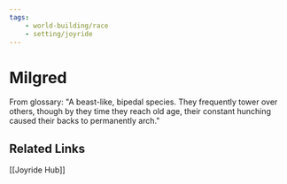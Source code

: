 ```yaml
---
tags:
    - world-building/race
    - setting/joyride
---
```

<!-- Change `story_element_tag` and `setting_slug` above!!-->

# Milgred

From glossary: "A beast-like, bipedal species. They frequently tower over others, though by they time they reach old age, their constant hunching caused their backs to permanently arch."


## Related Links

[[Joyride Hub]]